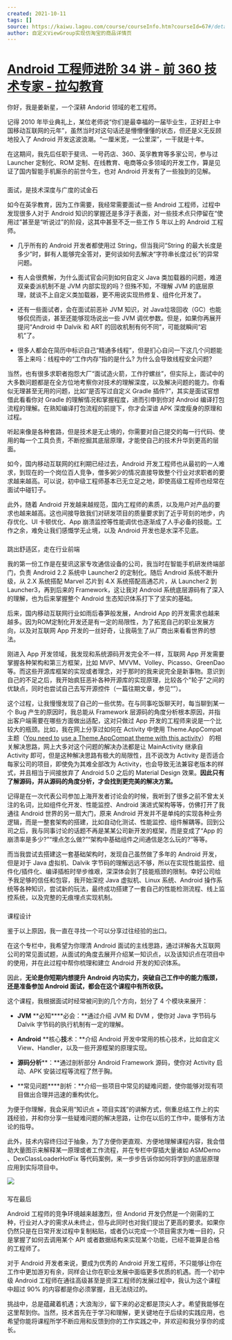 ```yaml
---
created: 2021-10-11
tags: []
source: https://kaiwu.lagou.com/course/courseInfo.htm?courseId=67#/detail/pc?id=1854
author: 自定义ViewGroup实现仿淘宝的商品详情页
---
```


# [Android 工程师进阶 34 讲 - 前 360 技术专家 - 拉勾教育](https://kaiwu.lagou.com/course/courseInfo.htm?courseId=67#/detail/pc?id=1854)


你好，我是姜新星，一个深耕 Andorid 领域的老工程师。

记得 2010 年毕业典礼上，某位老师说“你们是最幸福的一届毕业生，正好赶上中国移动互联网的元年”，虽然当时对这句话还是懵懵懂懂的状态，但还是义无反顾地投入了 Android 开发这波浪潮。“一厘米宽，一公里深”，一干就是十年。

在这期间，我先后任职于斐讯、一号药店、360、英孚教育等多家公司，参与过 Launcher 定制化、ROM 定制、在线教育、电商等众多领域的开发工作，算是见证了国内智能手机厮杀的前世今生，也对 Android 开发有了一些独到的见解。

### 

面试，是技术深度与广度的试金石

如今在英孚教育，因为工作需要，我经常需要面试一些 Android 工程师，过程中发现很多人对于 Android 知识的掌握还是多浮于表面，对一些技术点只停留在“使用过”甚至是“听说过”的阶段，这其中甚至不乏一些工作 5 年以上的 Android 工程师。

-   几乎所有的 Android 开发者都使用过 String，但当我问“String 的最大长度是多少”时，鲜有人能够完全答对，更何谈如何去解决“字符串长度过长”的异常问题。
    
-   有人会很费解，为什么面试官会问到如何自定义 Java 类加载器的问题，难道双亲委派机制不是 JVM 内部实现的吗？但殊不知，不理解 JVM 的底层原理，就谈不上自定义类加载器，更不用说实现热修复、组件化开发了。
    
-   还有一些面试者，会在面试前恶补 JVM 知识，对 Java垃圾回收（GC）也能够侃侃而谈，甚至还能够现场说出一些 JVM 调优参数。但是，如果你再展开提问“Android 中 Dalvik 和 ART 的回收机制有何不同”，可能就瞬间“宕机”了。
    
-   很多人都会在简历中标识自己“精通多线程”，但是扪心自问一下这几个问题能答上来吗：线程中的“工作内存”指的是什么? 为什么会导致线程安全问题?
    

当然，也有很多求职者抱怨大厂“面试造火箭，工作拧螺丝”，但实际上，面试中的大多数问题都是在全方位地考察你对技术的理解深度，以及解决问题的能力。你看似无理甚至无用的问题，比如“是否写过自定义 Gradle 插件?”，其实是面试官想借此看看你对 Gradle 的理解情况和掌握程度，进而引申到你对 Android 编译打包流程的理解。在熟知编译打包流程的前提下，你才会深谙 APK 深度瘦身的原理和过程。

听起来像是各种套路，但是技术是无止境的，你需要对自己提交的每一行代码、使用的每一个工具负责，不断挖掘其底层原理，才能使自己的技术升华到更高的层面。

如今，国内移动互联网的红利期已经过去，Android 开发工程师也从最初的一人难求，到现在的一个岗位百人竞争，僧多粥少的情况直接导致整个行业对求职者的要求越来越高。可以说，初中级工程师基本已无立足之地，即使高级工程师也经常在面试中碰钉子。

此外，随着 Android 开发越来越规范，国内工程师的素质，以及用户对产品的要求也越来越高。这也间接导致我们对研发项目的质量要求到了近乎苛刻的地步，内存优化、UI 卡顿优化、App 崩溃监控等性能调优也逐渐成了人手必备的技能。工作之余，难免让我们感慨学无止境，以及 Android 开发也是水深不见底。 

### 

跳出舒适区，走在行业前端

我的第一份工作是在斐讯这家专攻通信设备的公司，我当时在智能手机研发终端部门，负责 Android 2.2 系统中 Launcher2 的定制化。随后 Android 系统不断升级，从 2.X 系统搭配 Marvel 芯片到 4.X 系统搭配高通芯片，从 Launcher2 到 Launcher3，再到后来的 Framework，这让我对 Android 系统底层源码有了深入的理解，也为后来掌握整个 Android 生态知识体系打下了坚实的基础。

后来，国内移动互联网行业如雨后春笋般发展，Android App 的开发需求也越来越多。因为ROM定制化开发还是有一定的局限性，为了拓宽自己的职业发展方向，以及对互联网 App 开发的一丝好奇，让我萌生了从厂商出来看看世界的想法。

刚进入 App 开发领域，我发现和系统源码开发完全不一样，互联网 App 开发需要掌握各种架构和第三方框架，比如 MVP、MVVM、Volley、Picasso、GreenDao 等。而这些开源库框架的实现或者理念，对于那时的我来说完全是新事物。意识到自己的不足之后，我开始疯狂恶补各种开源库的实现原理，比较各个"轮子"之间的优缺点，同时也尝试自己去写开源控件（一篇往期文章，参见“”）。

这个过程，让我慢慢发现了自己的一些优势。在与同事吃饭聊天时，每当聊到某一个 Bug 产生的原因时，我总能从 Framework 层源码的角度分析根本原因，并指出客户端需要在哪些方面做出适配，这对只做过 App 开发的工程师来说是一个比较大的瓶颈。比如，我在网上分享过如何在 Activity 中使用 Theme.AppCompat 主题（[You need to](https://blog.csdn.net/zxm317122667/article/details/50984644) [use a Theme.AppCompat theme with this activity](https://blog.csdn.net/zxm317122667/article/details/50984644)） 的相关解决思路，网上大多对这个问题的解决办法都是让 MainActivity 继承自 Activity 即可，但是这种解决思路有极大的局限性，且不说改为 Activity 是否适合每家公司的项目，即使免为其难全部改为 Activity，也会导致无法兼容老版本的样式，并且相当于间接放弃了 Android 5.0 之后的 Material Design 效果。**因此****只有了解源码，并从源码的角度分析，才会找到更完美的解决方案****。**

记得是在一次代表公司参加上海开发者讨论会的时候，我听到了很多之前不曾太关注的名词，比如组件化开发、性能监控、Android 演进式架构等等，仿佛打开了我通往 Android 世界的另一扇大门，原来 Android 开发并不是单纯的实现各种业务逻辑，而是一整套架构的搭建，比如自动化测试、性能监控、组件解耦等。回到公司之后，我与同事讨论的话题不再是某某公司新开发的框架，而是变成了“App 的崩溃率是多少?”“埋点怎么做?”“架构中基础组件之间通信是怎么玩的?”等等。

而当我尝试去搭建这一套基础架构时，发现自己虽然做了多年的 Android 开发，但是对于 Java 虚拟机、Dalvik 字节码的理解远远不够，所以在实现性能监控、组件化/插件化、编译插桩时举步维艰，深深体会到了技能瓶颈的限制。幸好公司给予我足够的信任和包容，我开始深挖 Java 虚拟机、Linux 系统、Android 操作系统等各种知识，尝试新的玩法，最终成功搭建了一套自己的性能检测流程、线上监控系统，以及完整的无痕埋点实现机制。

### 

课程设计

鉴于以上原因，我一直在寻找一个可以分享过往经验的出口。

在这个专栏中，我希望为你理清 Android 面试的主线思路，通过详解各大互联网公司的常见面试题，从面试的角度去展开介绍某一知识点，以及该知识点在项目中的使用，并在此过程中帮你梳理和建立 Android 开发的知识体系。

因此，**无论是你短期内想提升 Android 内功实力，突破自己工作中的能力瓶颈，还是准备参加 Android 面试，都会在这个课程中有所收获。**

这个课程，我根据面试时经常被问到的几个方向，划分了 4 个模块来展开：

-   **JVM** **必知****必会：**通过介绍 JVM 和 DVM ，使你对 Java 字节码与 Dalvik 字节码的执行机制有一定的理解。
    
-   **Android** **核心****技****术：**介绍 Android 开发中常用的核心技术，比如自定义 View、Handler，以及一些开源框架的原理实现。
    
-   **源码分析****：**通过剖析部分 Android Framework 源码，使你对 Activity 启动、APK 安装过程等流程了然于胸。
    
-   **常见问题****剖析：**介绍一些项目中常见的疑难问题，使你能够对现有项目做出合理并迅速的重构优化。
    

为便于你理解，我会采用“知识点 + 项目实践”的讲解方式，侧重总结工作上的实践经验，并和你分享一些疑难问题的解决思路，让你在以后的工作中，能够有方法论的指导。

此外，技术内容终归过于抽象，为了方便你更直观、方便地理解课程内容，我会借助大量图示来解释某一原理或者工作流程，并在专栏中穿插大量诸如 ASMDemo 、DexClassLoaderHotFix 等代码案例，来一步步告诉你如何将学到的底层原理应用到实际项目中。

![](https://s0.lgstatic.com/i/image3/M01/02/5F/Ciqah1568laAah6JAAQp9HVKecg030.png)

### 

写在最后

Android 工程师的竞争环境越来越激烈，但 Andorid 开发仍然是一个刚需的工种，行业对人才的需求从未终止，但与此同时也对我们提出了更高的要求。如果你仍然只是在日常开发过程中复制粘贴，或者仍以完成一个项目需求为唯一目的，只是掌握了如何去调用某个 API 或者数据结构来实现某个功能，已经不能算是合格的工程师了。

对于 Android 开发者来说，要成为优秀的 Android 开发工程师，不只能够让你在工作中更加游刃有余，同样会让你在职业发展中面临更多优质的机遇。而一个初中级 Android 工程师在通往高级甚至是资深工程师的发展过程中，我认为这个课程中超过 90% 的内容都是你必须掌握，且无法绕过的。

挑战中，总是蕴藏着机遇；大浪淘沙，留下来的必定都是顶尖人才。希望我能够在这里帮到你。当然，技术首先在于学习和理解，更关键地在于后续的实践应用，也希望你能将课程所学不断应用和反馈到你的工作实践之中，并欢迎和我分享你的成长。
